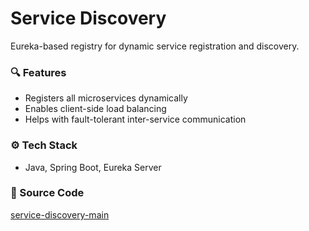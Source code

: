# Service Discovery

Eureka-based registry for dynamic service registration and discovery.

### 🔍 Features

- Registers all microservices dynamically
- Enables client-side load balancing
- Helps with fault-tolerant inter-service communication

### ⚙️ Tech Stack

- Java, Spring Boot, Eureka Server

### 🔗 Source Code

[service-discovery-main](https://github.com/Aayush20/service-discovery-main)
